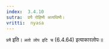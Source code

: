 ```yaml
---
index:  3.4.10
sutra:  प्रयै रोहिष्यै अव्यथिष्यै।
vritti:  nyasa
---
```


`प्रयै` इति। `अतो लोप इटि च` (6.4.64) इत्याकारलोपः॥
